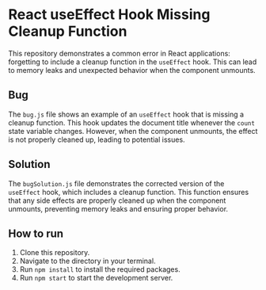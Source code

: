 # React useEffect Hook Missing Cleanup Function

This repository demonstrates a common error in React applications: forgetting to include a cleanup function in the `useEffect` hook. This can lead to memory leaks and unexpected behavior when the component unmounts.

## Bug

The `bug.js` file shows an example of an `useEffect` hook that is missing a cleanup function. This hook updates the document title whenever the `count` state variable changes. However, when the component unmounts, the effect is not properly cleaned up, leading to potential issues.

## Solution

The `bugSolution.js` file demonstrates the corrected version of the `useEffect` hook, which includes a cleanup function. This function ensures that any side effects are properly cleaned up when the component unmounts, preventing memory leaks and ensuring proper behavior.

## How to run

1. Clone this repository.
2. Navigate to the directory in your terminal.
3. Run `npm install` to install the required packages.
4. Run `npm start` to start the development server.
